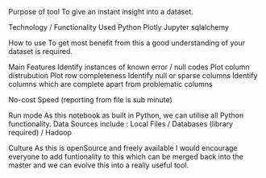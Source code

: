 Purpose of tool
  To give an instant insight into a dataset.

Technology / Functionality Used
  Python
  Plotly
  Jupyter
  sqlalchemy

How to use
  To get most benefit from this a good understanding of your dataset is required.
  
Main Features
  Identify instances of known error / null codes
  Plot column distrubution
  Plot row completeness
  Identify null or sparse columns 
  Identify columns which are complete apart from problematic columns
  
  No-cost
  Speed (reporting from file is sub minute)

Run mode
  As this notebook as built in Python, we can utilise all Python functionality. 
  Data Sources include : Local Files / Databases (library required) / Hadoop 


Culture
  As this is openSource and freely available I would encourage everyone to add funtionality to this which can be merged back into the master and we can evolve this into a really useful tool.
  

